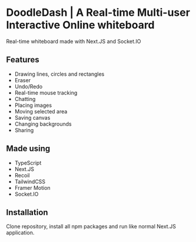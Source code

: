 # DoodleDash | A Real-time Multi-user Interactive Online whiteboard

Real-time whiteboard made with Next.JS and Socket.IO
## Features

- Drawing lines, circles and rectangles
- Eraser
- Undo/Redo
- Real-time mouse tracking
- Chatting
- Placing images
- Moving selected area
- Saving canvas
- Changing backgrounds
- Sharing
## Made using
- TypeScript
- Next.JS
- Recoil
- TailwindCSS
- Framer Motion
- Socket.IO


## Installation
Clone repository, install all npm packages and run like normal Next.JS application.
